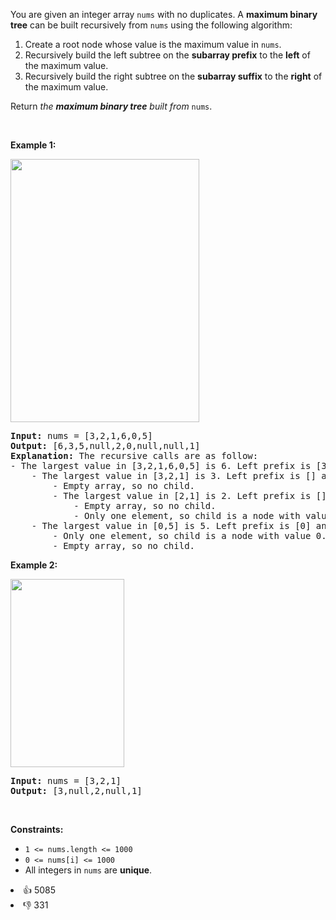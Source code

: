 <p>You are given an integer array <code>nums</code> with no duplicates. A <strong>maximum binary tree</strong> can be built recursively from <code>nums</code> using the following algorithm:</p>

<ol> 
 <li>Create a root node whose value is the maximum value in <code>nums</code>.</li> 
 <li>Recursively build the left subtree on the <strong>subarray prefix</strong> to the <strong>left</strong> of the maximum value.</li> 
 <li>Recursively build the right subtree on the <strong>subarray suffix</strong> to the <strong>right</strong> of the maximum value.</li> 
</ol>

<p>Return <em>the <strong>maximum binary tree</strong> built from </em><code>nums</code>.</p>

<p>&nbsp;</p> 
<p><strong class="example">Example 1:</strong></p> 
<img alt="" src="https://assets.leetcode.com/uploads/2020/12/24/tree1.jpg" style="width: 302px; height: 421px;" /> 
<pre>
<strong>Input:</strong> nums = [3,2,1,6,0,5]
<strong>Output:</strong> [6,3,5,null,2,0,null,null,1]
<strong>Explanation:</strong> The recursive calls are as follow:
- The largest value in [3,2,1,6,0,5] is 6. Left prefix is [3,2,1] and right suffix is [0,5].
    - The largest value in [3,2,1] is 3. Left prefix is [] and right suffix is [2,1].
        - Empty array, so no child.
        - The largest value in [2,1] is 2. Left prefix is [] and right suffix is [1].
            - Empty array, so no child.
            - Only one element, so child is a node with value 1.
    - The largest value in [0,5] is 5. Left prefix is [0] and right suffix is [].
        - Only one element, so child is a node with value 0.
        - Empty array, so no child.
</pre>

<p><strong class="example">Example 2:</strong></p> 
<img alt="" src="https://assets.leetcode.com/uploads/2020/12/24/tree2.jpg" style="width: 182px; height: 301px;" /> 
<pre>
<strong>Input:</strong> nums = [3,2,1]
<strong>Output:</strong> [3,null,2,null,1]
</pre>

<p>&nbsp;</p> 
<p><strong>Constraints:</strong></p>

<ul> 
 <li><code>1 &lt;= nums.length &lt;= 1000</code></li> 
 <li><code>0 &lt;= nums[i] &lt;= 1000</code></li> 
 <li>All integers in <code>nums</code> are <strong>unique</strong>.</li> 
</ul>

<div><li>👍 5085</li><li>👎 331</li></div>